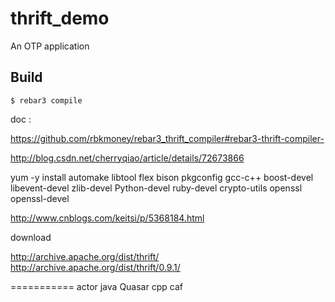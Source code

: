 thrift_demo
=====

An OTP application

Build
-----

    $ rebar3 compile

doc :


https://github.com/rbkmoney/rebar3_thrift_compiler#rebar3-thrift-compiler-






http://blog.csdn.net/cherryqiao/article/details/72673866

yum -y install automake libtool flex bison pkgconfig gcc-c++ boost-devel libevent-devel zlib-devel Python-devel ruby-devel crypto-utils
openssl openssl-devel


   http://www.cnblogs.com/keitsi/p/5368184.html



download

http://archive.apache.org/dist/thrift/
http://archive.apache.org/dist/thrift/0.9.1/



===========
actor 
java Quasar
cpp caf




